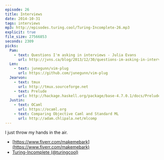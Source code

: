 ```yaml
---
episode: 26
title: Interviews
date: 2014-10-31
tags: interviews
mp3: http://episodes.turing.cool/Turing-Incomplete-26.mp3
explicit: true
file_size: 27566853
seconds: 2309
picks:
  Pam:
    - text: Questions I'm asking in interviews - Julia Evans
      url: http://jvns.ca/blog/2013/12/30/questions-im-asking-in-interviews
  Len:
    - text: junegunn/vim-plug
      url: https://github.com/junegunn/vim-plug
  Jearvon:
    - text: tmux
      url: http://tmux.sourceforge.net
    - text: Prelude
      url: http://hackage.haskell.org/package/base-4.7.0.1/docs/Prelude.html#v:reverse
  Justin:
    - text: OCaml
      url: https://ocaml.org
    - text: Comparing Objective Caml and Standard ML
      url: http://adam.chlipala.net/mlcomp
---
```


I just throw my hands in the air.

* [https://www.fiverr.com/makemebark](https://www.fiverr.com/makemebark)
* [Turing-Incomplete (@turingcool)](https://twitter.com/turingcool)
